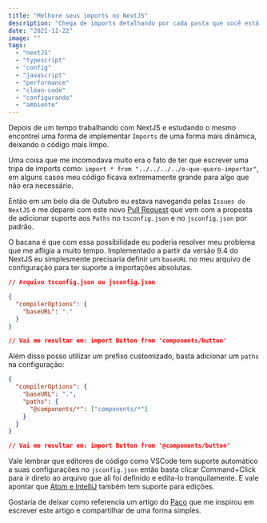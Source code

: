 ```yaml
---
title: "Melhore seus imports no NextJS"
description: "Chega de imports detalhando por cada pasta que você está navegando, seu código mais limpo, legivel e interessante."
date: "2021-11-22"
image: ""
tags:
  - "nextJS"
  - "typescript"
  - "config"
  - "javascript"
  - "performance"
  - "clean-code"
  - "configurando"
  - "ambiente"
---
```


Depois de um tempo trabalhando com NextJS e estudando o mesmo encontrei uma forma de implementar `Imports` de uma forma mais dinâmica, deixando o código mais limpo.

Uma coisa que me incomodava muito era o fato de ter que escrever uma tripa de imports como: `import * from "../../../../o-que-quero-importar"`, em alguns casos meu código ficava extremamente grande para algo que não era necessário.

Então em um belo dia de Outubro eu estava navegando pelas `Issues do NextJS` e me deparei com este novo [Pull Request](https://github.com/vercel/next.js/pull/11293) que vem com a proposta de adicionar suporte aos `Paths` no `tsconfig.json` e no `jsconfig.json` por padrão.

O bacana é que com essa possibilidade eu poderia resolver meu problema que me afligia a muito tempo. Implementado a partir da versão 9.4 do NextJS eu simplesmente precisaria definir um `baseURL` no meu arquivo de configuração para ter suporte a importações absolutas.

```json
// Arquivo tsconfig.json ou jsconfig.json

{
  "compilerOptions": {
    "baseURL": "."
  }
}

// Vai me resultar em: import Button from 'components/button'
```

Além disso posso utilizar um prefixo customizado, basta adicionar um `paths` na configuração:

```json
{
  "compilerOptions": {
    "baseURL": ".",
    "paths": {
      "@components/*": ["components/*"]
    }
  }
}

// Vai me resultar em: import Button from '@components/button'
```

Vale lembrar que editores de código como VSCode tem suporte automático a suas configurações no `jsconfig.json` então basta clicar Command+Click para ir direto ao arquivo que ali foi definido e edita-lo tranquilamente. E vale apontar que [Atom e IntelliJ](https://github.com/tleunen/babel-plugin-module-resolver#editors-autocompletion) também tem suporte para edições.

Gostaria de deixar como referencia um artigo do [Paco](https://paco.me/writing/better-nextjs-imports) que me inspirou em escrever este artigo e compartilhar de uma forma simples.
